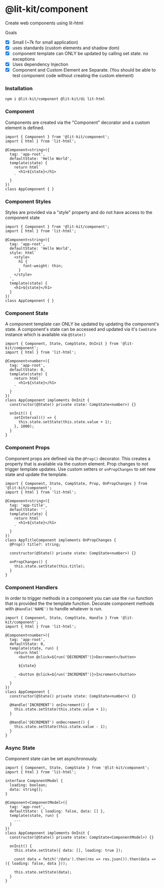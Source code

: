 # @lit-kit/component

Create web components using lit-html

Goals

- [x] Small (~7k for small application)
- [x] uses standards (custom elements and shadow dom)
- [x] component template can ONLY be updated by calling set state. no exceptions
- [x] Uses dependency Injection
- [x] Component and Custom Element are Separate. (You should be able to test component code without creating the custom element)

### Installation

```BASH
npm i @lit-kit/component @lit-kit/di lit-html
```

### Component

Components are created via the "Component" decorator and a custom element is defined.

```TS
import { Component } from '@lit-kit/component';
import { html } from 'lit-html';

@Component<string>({
  tag: 'app-root',
  defaultState: 'Hello World',
  template(state) {
    return html`
      <h1>${state}</h1>
    `
  }
})
class AppComponent { }
```

### Component Styles

Styles are provided via a "style" property and do not have access to the component state

```TS
import { Component } from '@lit-kit/component';
import { html } from 'lit-html';

@Component<string>({
  tag: 'app-root',
  defaultState: 'Hello World',
  style: html`
    <style>
      h1 {
        font-weight: thin;
      }
    </style>
  `,
  template(state) {
    <h1>${state}</h1>
  }
})
class AppComponent { }
```

### Component State

A component template can ONLY be updated by updating the component's state.
A component's state can be accessed and updated via it's `ComState` instance which is available via `@State()` 

```TS
import { Component, State, CompState, OnInit } from '@lit-kit/component';
import { html } from 'lit-html';

@Component<number>({
  tag: 'app-root',
  defaultState: 0,
  template(state) {
    return html`
      <h1>${state}</h1>
    `
  }
})
class AppComponent implements OnInit {
  constructor(@State() private state: CompState<number>) {}

  onInit() {
    setInterval(() => {
      this.state.setState(this.state.value + 1);
    }, 1000);
  }
}
```

### Component Props

Component props are defined via the `@Prop()` decorator. This creates a property that is available via the custom element.
Prop changes to not trigger template updates. Use custom setters or `onPropChanges` to set new state and update the template.

```TS
import { Component, State, CompState, Prop, OnPropChanges } from '@lit-kit/component';
import { html } from 'lit-html';

@Component<string>({
  tag: 'app-title',
  defaultState: '',
  template(state) {
    return html`
      <h1>${state}</h1>
    `
  }
})
class AppTitleComponent implements OnPropChanges {
  @Prop() title?: string;

  constructor(@State() private state: CompState<number>) {}

  onPropChanges() {
    this.state.setState(this.title);
  }
}
```

### Component Handlers

In order to trigger methods in a component you can use the `run` function that is provided the the template function.
Decorate component methods with `@Handle('NAME')` to handle whatever is run.

```TS
import { Component, State, CompState, Handle } from '@lit-kit/component';
import { html } from 'lit-html';

@Component<number>({
  tag: 'app-root',
  defaultState: 0,
  template(state, run) {
    return html`
      <button @click=${run('DECREMENT')}>Decrement</button>

      ${state}

      <button @click=${run('INCREMENT')}>Increment</button>
    `
  }
})
class AppComponent {
  constructor(@State() private state: CompState<number>) {}

  @Handle('INCREMENT') onIncrement() {
    this.state.setState(this.state.value + 1);
  }

  @Handle('DECREMENT') onDecrement() {
    this.state.setState(this.state.value - 1);
  }
}
```

### Async State

Component state can be set asynchronously.

```TS
import { Component, State, CompState } from '@lit-kit/component';
import { html } from 'lit-html';

interface ComponentModel {
  loading: boolean;
  data: string[];
}

@Component<ComponentModel>({
  tag: 'app-root',
  defaultState: { loading: false, data: [] },
  template(state, run) {
    ...
  }
})
class AppComponent implements OnInit {
  constructor(@State() private state: CompState<ComponentModel>) {}

  onInit() {
    this.state.setState({ data: [], loading: true });

    const data = fetch('/data').then(res => res.json()).then(data => ({ loading: false, data }));

    this.state.setState(data);
  }
}
```


